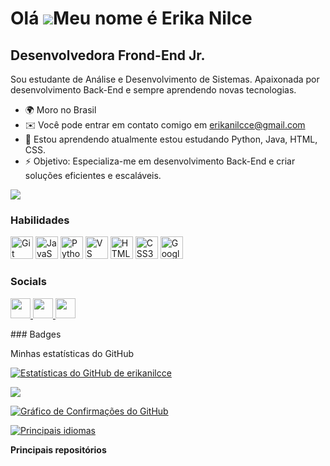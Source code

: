 Olá ![](https://user-images.githubusercontent.com/18350557/176309783-0785949b-9127-417c-8b55-ab5a4333674e.gif)Meu nome é Erika Nilce
===================================================================================================================================

Desenvolvedora Frond-End Jr.
----------------------------

Sou estudante de Análise e Desenvolvimento de Sistemas. Apaixonada por desenvolvimento Back-End e sempre aprendendo novas tecnologias.



* 🌍 Moro no Brasil
* ✉️ Você pode entrar em contato comigo em [erikanilcce@gmail.com](mailto:erikanilcce@gmail.com)
* 🧠 Estou aprendendo atualmente estou estudando Python, Java, HTML, CSS. 
* ⚡ Objetivo: Especializa-me em desenvolvimento Back-End e criar soluções eficientes e escaláveis.

<a href="https://www.github.com/erikanilcce" target="_blank" rel="noreferrer"><img
src="https://img.shields.io/github/followers/erikanilcce?logo=github&style=for-the-badge&color=ec4899&labelColor=000000" /></a>

### Habilidades

<p align="left">
<a href="https://git-scm.com/" target="_blank" rel="noreferrer"><img src="https://raw.githubusercontent.com/danielcranney/readme-generator/main/public/icons/skills/git-colored.svg" width="36" height="36" alt="Git" /></a> <a href="https://developer.mozilla.org/en-US/docs/Web/JavaScript" target="_blank" rel="noreferrer"><img src="https://raw.githubusercontent.com/danielcranney/readme-generator/main/public/icons/skills/javascript-colored.svg" width="36" height="36" alt="JavaScript" /></a> <a href="https://www.python.org/" target="_blank" rel="noreferrer"><img src="https://raw.githubusercontent.com/danielcranney/readme-generator/main/public/icons/skills/python-colored.svg" width="36" height="36" alt="Python" /></a> <a href="https://code.visualstudio.com/" target="_blank" rel="noreferrer"><img src="https://raw.githubusercontent.com/danielcranney/readme-generator/main/public/icons/skills/visualstudiocode.svg" width="36" height="36" alt="VS Code" /></a> <a href="https://developer.mozilla.org/en-US/docs/Glossary/HTML5" target="_blank" rel="noreferrer"><img src="https://raw.githubusercontent.com/danielcranney/readme-generator/main/public/icons/skills/html5-colored.svg" width="36" height="36" alt="HTML5" /></a> <a href="https://www.w3.org/TR/CSS/#css" target="_blank" rel="noreferrer"><img src="https://raw.githubusercontent.com/danielcranney/readme-generator/main/public/icons/skills/css3-colored.svg" width="36" height="36" alt="CSS3" /></a> <a href="https://cloud.google.com/" target="_blank" rel="noreferrer"><img src="https://raw.githubusercontent.com/danielcranney/readme-generator/main/public/icons/skills/googlecloud-colored.svg" width="36" height="36" alt="Google Cloud" /></a>
</p>

### Socials

<p align="left"> <a href="https://www.github.com/erikanilcce" target="_blank" rel="noreferrer"> <picture> <source media="(prefers-color-scheme: dark)" srcset="https://raw.githubusercontent.com/danielcranney/readme-generator/main/public/icons/socials/github-dark.svg" /> <source media="(prefers-color-scheme: light)" srcset="https://raw.githubusercontent.com/danielcranney/readme-generator/main/public/icons/socials/github.svg" /> <img src="https://raw.githubusercontent.com/danielcranney/readme-generator/main/public/icons/socials/github.svg" width="32" height="32" /> </picture> </a> <a href="http://www.instagram.com/erikanilcce" target="_blank" rel="noreferrer"> <picture> <source media="(prefers-color-scheme: dark)" srcset="https://raw.githubusercontent.com/danielcranney/readme-generator/main/public/icons/socials/instagram-dark.svg" /> <source media="(prefers-color-scheme: light)" srcset="https://raw.githubusercontent.com/danielcranney/readme-generator/main/public/icons/socials/instagram.svg" /> <img src="https://raw.githubusercontent.com/danielcranney/readme-generator/main/public/icons/socials/instagram.svg" width="32" height="32" /> </picture> </a> <a href="https://www.linkedin.com/in/erikanilcce" target="_blank" rel="noreferrer"> <picture> <source media="(prefers-color-scheme: dark)" srcset="https://raw.githubusercontent.com/danielcranney/readme-generator/main/public/icons/socials/linkedin-dark.svg" /> <source media="(prefers-color-scheme: light)" srcset="https://raw.githubusercontent.com/danielcranney/readme-generator/main/public/icons/socials/linkedin.svg" /> <img src="https://raw.githubusercontent.com/danielcranney/readme-generator/main/public/icons/socials/linkedin.svg" width="32" height="32" /> </picture> </a></p>
### Badges

  
  Minhas estatísticas do GitHub</b>

<a href="http://www.github.com/erikanilcce"><img src="https://github-readme-stats.vercel.app/api?username=erikanilcce&show_icons=true&hide=&count_private=true&title_color=a855f7&text_color=a855f7&icon_color=ec4899&bg_color=000000&hide_border=true&show_icons=true" alt="Estatísticas do GitHub de erikanilcce" /></a>

<a href="http://www.github.com/erikanilcce"><img src="https://github-readme-streak-stats.herokuapp.com/?user=erikanilcce&stroke=a855f7&background=000000&ring=a855f7&fire=a855f7&currStreakNum=a855f7&currStreakLabel=a855f7&sideNums=a855f7&sideLabels=a855f7&dates=a855f7&hide_border=true" /></a>

<a href="http://www.github.com/erikanilcce"><img src="https://github-readme-activity-graph.cyclic.app/graph?username=erikanilcce&bg_color=000000&color=a855f7&line=ec4899&point=a855f7&area_color=000000&area=true&hide_border=true&custom_title=Gráfico%20de%20Confirmações%20doGitHub" alt="Gráfico de Confirmações do GitHub" /></a>

<a href="https://github.com/erikanilcce" align="left"><img src="https://github-readme-stats.vercel.app/api/top-langs/?username=erikanilcce&langs_count=10&title_color=a855f7&text_color=a855f7&icon_color=ec4899&bg_color=000000&hide_border=true&locale=en&custom_title=Top%20%Languages" alt="Principais idiomas" /></a>

<b>Principais repositórios</b>

<div width="100%" align="center"> </div><br /><br /><br /><br /><br /><br /><br />



